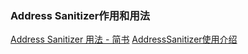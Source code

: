### Address Sanitizer作用和用法
[Address Sanitizer 用法 - 简书](https://www.jianshu.com/p/3a2df9b7c353)
[AddressSanitizer使用介绍](https://www.bynav.com/cn/resource/bywork/healthy-work/70.html)